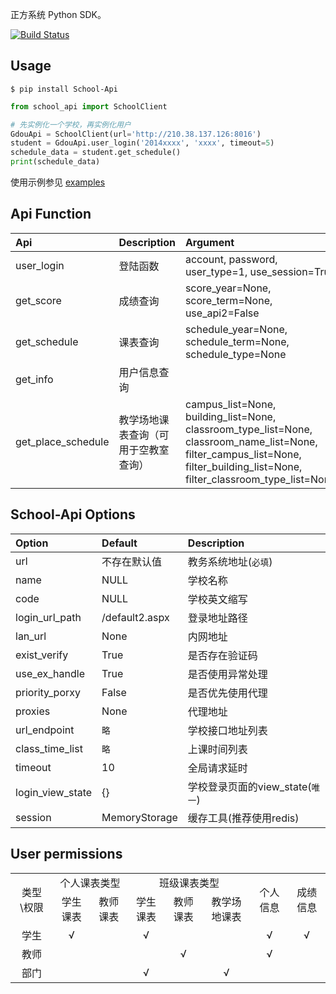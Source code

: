 正方系统 Python SDK。

[![Build Status](https://travis-ci.org/dairoot/school-api.svg?branch=master)](https://travis-ci.org/dairoot/school-api)

## Usage
```Shell
$ pip install School-Api
```

```Python
from school_api import SchoolClient

# 先实例化一个学校，再实例化用户
GdouApi = SchoolClient(url='http://210.38.137.126:8016')
student = GdouApi.user_login('2014xxxx', 'xxxx', timeout=5)
schedule_data = student.get_schedule()
print(schedule_data)
```
使用示例参见 [examples](examples/)

## Api Function

| Api               |  Description  | Argument        |
| :--------         | :-----        | :----           |
| user_login        | 登陆函数      | account, password, user_type=1, use_session=True   |
| get_score         | 成绩查询      | score_year=None, score_term=None, use_api2=False   |
| get_schedule      | 课表查询      | schedule_year=None, schedule_term=None, schedule_type=None   |
| get_info          | 用户信息查询  |          |
| get_place_schedule| 教学场地课表查询（可用于空教室查询） |campus_list=None, building_list=None, classroom_type_list=None, classroom_name_list=None, filter_campus_list=None, filter_building_list=None, filter_classroom_type_list=None   |


## School-Api Options

| Option    | Default        |  Description       |
| :--------  | :-----        | :----      |
| url        | 不存在默认值  | 教务系统地址(`必填`) |
| name      | NULL          | 学校名称 |
| code      | NULL          | 学校英文缩写 |
| login_url_path| /default2.aspx   | 登录地址路径 |
| lan_url       | None      | 内网地址            |
| exist_verify  | True      | 是否存在验证码      |
| use_ex_handle | True      | 是否使用异常处理    |
| priority_porxy| False     | 是否优先使用代理    |
| proxies       | None      | 代理地址           |
| url_endpoint  | `略`      | 学校接口地址列表    |
| class_time_list| `略`     | 上课时间列表        |
| timeout       | 10        | 全局请求延时        |
| login_view_state  | {}    | 学校登录页面的view_state(`唯一`)  |
| session       | MemoryStorage | 缓存工具(推荐使用redis) |

## User permissions

<table>
    <tr align="center">
        <td rowspan="2">类型 \权限</td>
        <td colspan="2">个人课表类型</td>
        <td colspan="3">班级课表类型</td>
        <td rowspan="2">个人信息</td>
        <td rowspan="2">成绩信息</td>
    </tr>
    <tr align="center">
        <td>学生课表</td>
        <td>教师课表</td>
        <td>学生课表</td>
        <td>教师课表</td>
        <td>教学场地课表</td>
    </tr>
    <tr align="center">
        <td>学生</td>
        <td>√</td>
        <td></td>
        <td>√</td>
        <td></td>
        <td></td>
        <td>√</td>
        <td>√</td>
    </tr>
    <tr align="center">
        <td>教师</td>
        <td></td>
        <td></td>
        <td></td>
        <td>√</td>
        <td></td>
        <td>√</td>
        <td></td>
    </tr>
    <tr align="center">
        <td>部门</td>
        <td></td>
        <td></td>
        <td>√</td>
        <td></td>
        <td>√</td>
        <td></td>
        <td></td>
    </tr>
</table>
